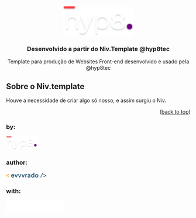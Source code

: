  <div id="top"></div>

<!-- PROJECT LOGO -->
<br />
<div align="center">
  <a href="https://hyp8.com.br">
    <img src="/public/site/assets/default/_hyp8.png" alt="Logo" height="80">
  </a>

  <h3 align="center">Desenvolvido a partir do Niv.Template @hyp8tec</h3>

  <p align="center">
    Template para produção de Websites Front-end desenvolvido e usado pela @hyp8tec
  </p>
</div>

## Sobre o Niv.template

Houve a necessidade de criar algo só nosso, e assim surgiu o Niv.

<p align="right">(<a href="#top">back to top</a>)</p>

### by:

[![hyp8](/public/site/assets/default/_hyp8.png)](https://hyp8.com.br)

### author:

[![evvvrado](/public/site/assets/default/_evvvrado34.png)](https://www.linkedin.com/in/evvvrado/)

### with:

[![7seven](/public/site/assets/default/_logo7seven.png)](https://7seventrends.com)
